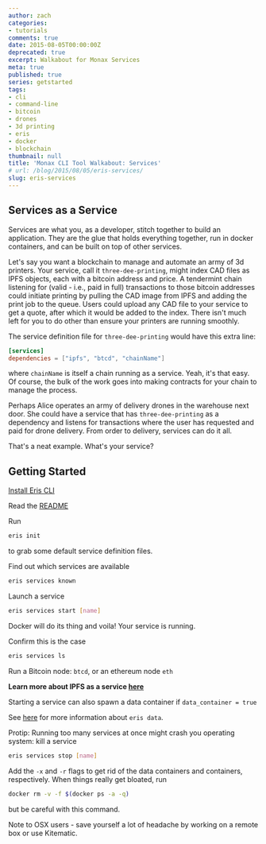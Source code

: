 ```yaml
---
author: zach
categories:
- tutorials
comments: true
date: 2015-08-05T00:00:00Z
deprecated: true
excerpt: Walkabout for Monax Services
meta: true
published: true
series: getstarted
tags:
- cli
- command-line
- bitcoin
- drones
- 3d printing
- eris
- docker
- blockchain
thumbnail: null
title: 'Monax CLI Tool Walkabout: Services'
# url: /blog/2015/08/05/eris-services/
slug: eris-services
---
```




## Services as a Service

Services are what you, as a developer, stitch together to build an application. They are the glue that holds everything together, run in docker containers, and can be built on top of other services.

Let's say you want a blockchain to manage and automate an army of 3d printers. Your service, call it `three-dee-printing`, might index CAD files as IPFS objects, each with a bitcoin address and price. A tendermint chain listening for (valid - i.e., paid in full) transactions to those bitcoin addresses could initiate printing by pulling the CAD image from IPFS and adding the print job to the queue. Users could upload any CAD file to your service to get a quote, after which it would be added to the index. There isn't much left for you to do other than ensure your printers are running smoothly.

The service definition file for `three-dee-printing` would have this extra line:

```toml
[services]
dependencies = ["ipfs", "btcd", "chainName"]
```

where `chainName` is itself a chain running as a service. Yeah, it's that easy. Of course, the bulk of the work goes into making contracts for your chain to manage the process.

Perhaps Alice operates an army of delivery drones in the warehouse next door. She could have a service that has `three-dee-printing` as a dependency and listens for transactions where the user has requested and paid for drone delivery. From order to delivery, services can do it all.

That's a neat example. What's your service?

## Getting Started
[Install Eris CLI](https://github.com/monax/monax/tree/develop#install-eris)

Read the [README](https://github.com/monax/monax/tree/develop#services)

Run

```bash
eris init
```

to grab some default service definition files.

Find out which services are available

```bash
eris services known
```

Launch a service

```bash
eris services start [name]
```

Docker will do its thing and voila! Your service is running.

Confirm this is the case

```bash
eris services ls
```

Run a Bitcoin node: `btcd`, or an ethereum node `eth`

**Learn more about IPFS as a service [here](/2015/08/05/ipfs-as-a-service/)**

Starting a service can also spawn a data container if `data_container = true`

See [here](https://github.com/monax/monax/tree/develop#data) for more information about `eris data`.

Protip: Running too many services at once might crash you operating system: kill a service

```bash
eris services stop [name]
```

Add the `-x` and `-r` flags to get rid of the data containers and containers, respectively. When things really get bloated, run

```bash
docker rm -v -f $(docker ps -a -q)
```

but be careful with this command.

Note to OSX users - save yourself a lot of headache by working on a remote box or use Kitematic.
